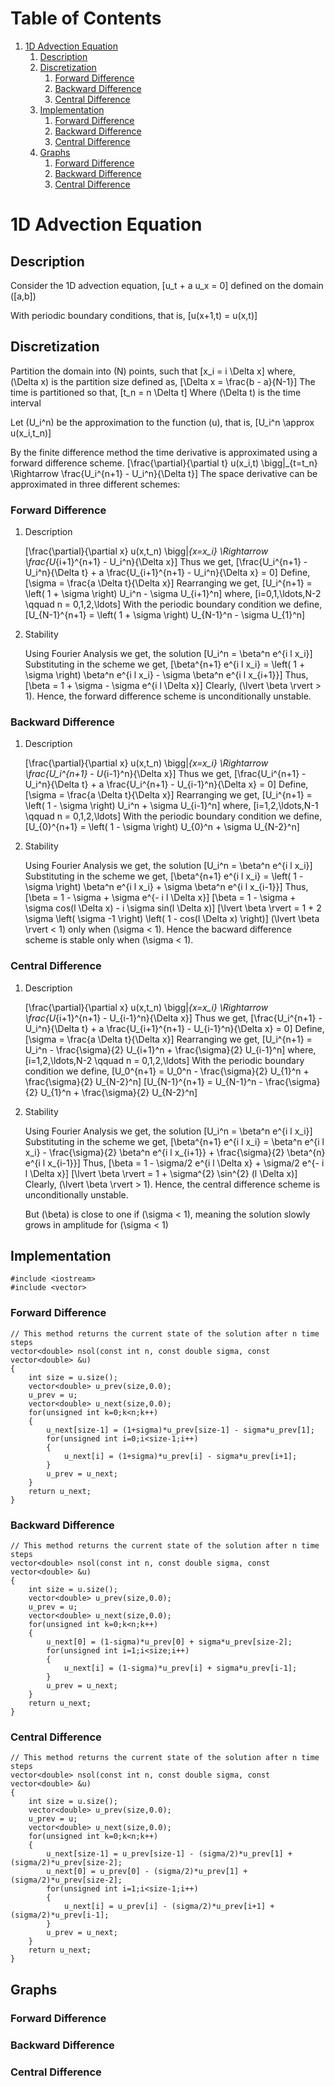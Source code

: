 
# Table of Contents

1.  [1D Advection Equation](#org4c2cfb2)
    1.  [Description](#orgb4c8ac5)
    2.  [Discretization](#orgca7d1ad)
        1.  [Forward Difference](#orgefa0089)
        2.  [Backward Difference](#orgb7c1e6d)
        3.  [Central Difference](#orgcab4e4b)
    3.  [Implementation](#org3723bb4)
        1.  [Forward Difference](#orga5d87bf)
        2.  [Backward Difference](#orgded1c63)
        3.  [Central Difference](#orgf9650f4)
    4.  [Graphs](#org57e65d6)
        1.  [Forward Difference](#org90b64c3)
        2.  [Backward Difference](#orge73fba6)
        3.  [Central Difference](#org6b1f7b4)


<a id="org4c2cfb2"></a>

# 1D Advection Equation


<a id="orgb4c8ac5"></a>

## Description

Consider the 1D advection equation,
\[u_t + a u_x = 0\]
defined on the domain \([a,b]\)

With periodic boundary conditions, that is,
\[u(x+1,t) = u(x,t)\]


<a id="orgca7d1ad"></a>

## Discretization

Partition the domain into \(N\) points, such that
\[x_i = i \Delta x\]
where, \(\Delta x\) is the partition size defined as,
\[\Delta x = \frac{b - a}{N-1}\]
The time is partitioned so that,
\[t_n = n \Delta t\]
Where \(\Delta t\) is the time interval

Let \(U_i^n\) be the approximation to the function \(u\), that is,
\[U_i^n \approx u(x_i,t_n)\]

By the finite difference method the time derivative is approximated using a forward difference scheme.
\[\frac{\partial}{\partial t} u(x_i,t) \bigg|_{t=t_n} \Rightarrow \frac{U_i^{n+1} - U_i^n}{\Delta t}\]
The space derivative can be approximated in three different schemes:


<a id="orgefa0089"></a>

### Forward Difference

1.  Description

    \[\frac{\partial}{\partial x} u(x,t_n) \bigg|_{x=x_i} \Rightarrow \frac{U_{i+1}^{n+1} - U_i^n}{\Delta x}\]
    Thus we get,
    \[\frac{U_i^{n+1} - U_i^n}{\Delta t} + a \frac{U_{i+1}^{n+1} - U_i^n}{\Delta x} = 0\]
    Define,
    \[\sigma = \frac{a \Delta t}{\Delta x}\]
    Rearranging we get,
    \[U_i^{n+1} = \left( 1 + \sigma \right) U_i^n - \sigma U_{i+1}^n\]
    where,
    \[i=0,1,\ldots,N-2 \qquad n = 0,1,2,\ldots\]
    With the periodic boundary condition we define,
    \[U_{N-1}^{n+1} = \left( 1 + \sigma \right) U_{N-1}^n - \sigma U_{1}^n\]

2.  Stability

    Using Fourier Analysis we get, the solution
    \[U_i^n = \beta^n e^{i l x_i}\]
    Substituting in the scheme we get,
    \[\beta^{n+1} e^{i l x_i} = \left( 1 + \sigma \right) \beta^n e^{i l x_i} - \sigma \beta^n e^{i l x_{i+1}}\]
    Thus,
    \[\beta = 1 + \sigma - \sigma e^{i l \Delta x}\]
    Clearly, \(\lvert \beta \rvert > 1\). Hence, the forward difference scheme is unconditionally unstable.


<a id="orgb7c1e6d"></a>

### Backward Difference

1.  Description

    \[\frac{\partial}{\partial x} u(x,t_n) \bigg|_{x=x_i} \Rightarrow \frac{U_i^{n+1} - U_{i-1}^n}{\Delta x}\]
    Thus we get,
    \[\frac{U_i^{n+1} - U_i^n}{\Delta t} + a \frac{U_i^{n+1} - U_{i-1}^n}{\Delta x} = 0\]
    Define,
    \[\sigma = \frac{a \Delta t}{\Delta x}\]
    Rearranging we get,
    \[U_i^{n+1} = \left( 1 - \sigma \right) U_i^n + \sigma U_{i-1}^n\]
    where,
    \[i=1,2,\ldots,N-1 \qquad n = 0,1,2,\ldots\]
    With the periodic boundary condition we define,
    \[U_{0}^{n+1} = \left( 1 - \sigma \right) U_{0}^n + \sigma U_{N-2}^n\]

2.  Stability

    Using Fourier Analysis we get, the solution
    \[U_i^n = \beta^n e^{i l x_i}\]
    Substituting in the scheme we get,
    \[\beta^{n+1} e^{i l x_i} = \left( 1 - \sigma \right) \beta^n e^{i l x_i} + \sigma \beta^n e^{i l x_{i-1}}\]
    Thus,
    \[\beta = 1 - \sigma + \sigma e^{- i l \Delta x}\]
    \[\beta = 1 - \sigma + \sigma cos(l \Delta x) - i \sigma sin(l \Delta x)\]
    \[\lvert \beta \rvert = 1 + 2 \sigma \left( \sigma -1 \right) \left( 1 - cos(l \Delta x) \right)\]
    \(\lvert \beta \rvert < 1\) only when \(\sigma < 1\). Hence the bacward difference scheme is stable only when \(\sigma < 1\).


<a id="orgcab4e4b"></a>

### Central Difference

1.  Description

    \[\frac{\partial}{\partial x} u(x,t_n) \bigg|_{x=x_i} \Rightarrow \frac{U_{i+1}^{n+1} - U_{i-1}^n}{\Delta x}\]
    Thus we get,
    \[\frac{U_i^{n+1} - U_i^n}{\Delta t} + a \frac{U_{i+1}^{n+1} - U_{i-1}^n}{\Delta x} = 0\]
    Define,
    \[\sigma = \frac{a \Delta t}{\Delta x}\]
    Rearranging we get,
    \[U_i^{n+1} = U_i^n - \frac{\sigma}{2} U_{i+1}^n + \frac{\sigma}{2} U_{i-1}^n\]
    where,
    \[i=1,2,\ldots,N-2 \qquad n = 0,1,2,\ldots\]
    With the periodic boundary condition we define,
    \[U_0^{n+1} = U_0^n - \frac{\sigma}{2} U_{1}^n + \frac{\sigma}{2} U_{N-2}^n\]
    \[U_{N-1}^{n+1} = U_{N-1}^n - \frac{\sigma}{2} U_{1}^n + \frac{\sigma}{2} U_{N-2}^n\]

2.  Stability

    Using Fourier Analysis we get, the solution
    \[U_i^n = \beta^n e^{i l x_i}\]
    Substituting in the scheme we get,
    \[\beta^{n+1} e^{i l x_i} = \beta^n e^{i l x_i} - \frac{\sigma}{2} \beta^n e^{i l x_{i+1}} + \frac{\sigma}{2} \beta^{n} e^{i l x_{i-1}}\]
    Thus,
    \[\beta = 1 - \sigma/2 e^{i l \Delta x} + \sigma/2 e^{- i l \Delta x}\]
    \[\lvert \beta \rvert = 1 + \sigma^{2} \sin^{2} (l \Delta x)\]
    Clearly, \(\lvert \beta \rvert > 1\). Hence, the central difference scheme is unconditionally unstable.
    
    But \(\beta\) is close to one if \(\sigma < 1\), meaning the solution slowly grows in amplitude for \(\sigma < 1\)


<a id="org3723bb4"></a>

## Implementation

    #include <iostream>
    #include <vector>


<a id="orga5d87bf"></a>

### Forward Difference

    // This method returns the current state of the solution after n time steps
    vector<double> nsol(const int n, const double sigma, const vector<double> &u)
    {
        int size = u.size();
        vector<double> u_prev(size,0.0);
        u_prev = u;
        vector<double> u_next(size,0.0);
        for(unsigned int k=0;k<n;k++)
        {
            u_next[size-1] = (1+sigma)*u_prev[size-1] - sigma*u_prev[1];
            for(unsigned int i=0;i<size-1;i++)
            {
                u_next[i] = (1+sigma)*u_prev[i] - sigma*u_prev[i+1];
            }
            u_prev = u_next;
        }
        return u_next;
    }


<a id="orgded1c63"></a>

### Backward Difference

    // This method returns the current state of the solution after n time steps
    vector<double> nsol(const int n, const double sigma, const vector<double> &u)
    {
        int size = u.size();
        vector<double> u_prev(size,0.0);
        u_prev = u;
        vector<double> u_next(size,0.0);
        for(unsigned int k=0;k<n;k++)
        {
            u_next[0] = (1-sigma)*u_prev[0] + sigma*u_prev[size-2];
            for(unsigned int i=1;i<size;i++)
            {
                u_next[i] = (1-sigma)*u_prev[i] + sigma*u_prev[i-1];
            }
            u_prev = u_next;
        }
        return u_next;
    }


<a id="orgf9650f4"></a>

### Central Difference

    // This method returns the current state of the solution after n time steps
    vector<double> nsol(const int n, const double sigma, const vector<double> &u)
    {
        int size = u.size();
        vector<double> u_prev(size,0.0);
        u_prev = u;
        vector<double> u_next(size,0.0);
        for(unsigned int k=0;k<n;k++)
        {
            u_next[size-1] = u_prev[size-1] - (sigma/2)*u_prev[1] + (sigma/2)*u_prev[size-2];
            u_next[0] = u_prev[0] - (sigma/2)*u_prev[1] + (sigma/2)*u_prev[size-2];
            for(unsigned int i=1;i<size-1;i++)
            {
                u_next[i] = u_prev[i] - (sigma/2)*u_prev[i+1] + (sigma/2)*u_prev[i-1];
            }
            u_prev = u_next;
        }
        return u_next;
    }


<a id="org57e65d6"></a>

## Graphs


<a id="org90b64c3"></a>

### Forward Difference


<a id="orge73fba6"></a>

### Backward Difference


<a id="org6b1f7b4"></a>

### Central Difference

